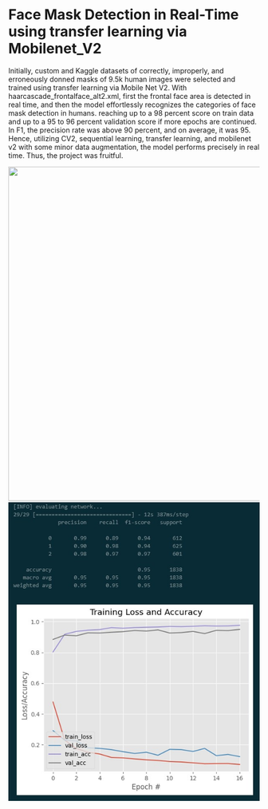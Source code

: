 # Face Mask Detection in Real-Time using transfer learning via Mobilenet_V2

Initially, custom and Kaggle datasets of correctly, improperly, and erroneously donned masks of 9.5k human images were selected and trained using transfer learning via Mobile Net V2.
With haarcascade_frontalface_alt2.xml, first the frontal face area is detected in real time, and then the model effortlessly recognizes the categories of face mask detection in humans.
reaching up to a 98 percent score on train data and up to a 95 to 96 percent validation score if more epochs are continued.
In F1, the precision rate was above 90 percent, and on average, it was 95.
Hence, utilizing CV2, sequential learning, transfer learning, and mobilenet v2 with some minor data augmentation, the model performs precisely in real time. Thus, the project was fruitful.

<img src="assets/face_mask.gif" width="600" height="670">  

<!-- ![mobilenet_v2_mask-detect](https://github.com/MdAliAhnaf/frontal_3-category_face-mask_detection/assets/66354256/685a28f4-ea7e-46c8-9905-25df310b3179) -->
<img src="assets/trainin_loss-accuracy.jpg">  